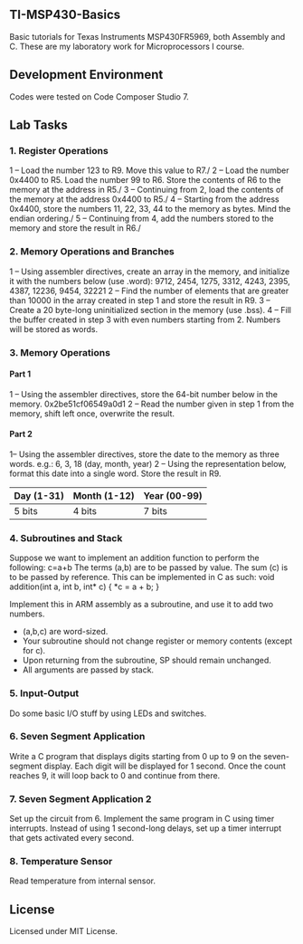 ## TI-MSP430-Basics
Basic tutorials for Texas Instruments MSP430FR5969, both Assembly and C. These are my laboratory work for Microprocessors I course.

## Development Environment
Codes were tested on Code Composer Studio 7.

## Lab Tasks
### 1. Register Operations
1 – Load the number 123 to R9. Move this value to R7./
2 – Load the number 0x4400 to R5. Load the number 99 to R6. Store the contents of R6 to the memory at the address in R5./
3 – Continuing from 2, load the contents of the memory at the address 0x4400 to R5./
4 – Starting from the address 0x4400, store the numbers 11, 22, 33, 44 to the memory as bytes. Mind the endian ordering./
5 – Continuing from 4, add the numbers stored to the memory and store the result in R6./

### 2. Memory Operations and Branches
1 – Using assembler directives, create an array in the memory, and initialize it with the numbers below (use .word):
9712, 2454, 1275, 3312, 4243, 2395, 4387, 12236, 9454, 32221
2 – Find the number of elements that are greater than 10000 in the array created in step 1 and store the result in R9.
3 – Create a 20 byte-long uninitialized section in the memory (use .bss).
4 – Fill the buffer created in step 3 with even numbers starting from 2. Numbers will be stored as words.

### 3. Memory Operations
#### Part 1
1 – Using the assembler directives, store the 64-bit number below in the memory.
0x2be51cf06549a0d1
2 – Read the number given in step 1 from the memory, shift left once, overwrite the result.

#### Part 2
1– Using the assembler directives, store the date to the memory as three words.
e.g.: 6, 3, 18 (day, month, year)
2 – Using the representation below, format this date into a single word. Store the result in R9.

| Day (1-31) | Month (1-12) | Year (00-99) |
|------------|--------------|--------------|
| 5 bits     | 4 bits       | 7 bits       |

### 4. Subroutines and Stack
Suppose we want to implement an addition function to perform the following: c=a+b
The terms (a,b) are to be passed by value. The sum (c) is to be passed by reference. This can be implemented in C as such:
void addition(int a, int b, int* c)
{
*c = a + b;
}

Implement this in ARM assembly as a subroutine, and use it to add two numbers.
* (a,b,c) are word-sized.
* Your subroutine should not change register or memory contents (except for c).
* Upon returning from the subroutine, SP should remain unchanged.
* All arguments are passed by stack.

### 5. Input-Output
Do some basic I/O stuff by using LEDs and switches.

### 6. Seven Segment Application
Write a C program that displays digits starting from 0 up to 9 on the seven-segment display. Each digit will be displayed for 1 second. Once the count reaches 9, it will loop back to 0 and continue from there.

### 7. Seven Segment Application 2
Set up the circuit from 6. Implement the same program in C using timer interrupts. Instead of using 1 second-long delays, set up a timer interrupt that gets activated every second.

### 8. Temperature Sensor
Read temperature from internal sensor.

## License
Licensed under MIT License.
